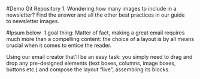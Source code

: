 #Demo Git Repository
	1. Wondering how many images to include in a newsletter? Find the answer and all the other best practices in our guide to newsletter images.

#Ipsum below
 1 goal thing: Matter of fact, making a great email requires much more than a compelling content: the choice of a layout is by all means crucial when it comes to entice the reader.   

Using our email creator that’ll be an easy task: you simply need to drag and drop any pre-designed elements (text boxes, columns, image boxes, buttons etc.) and compose the layout “live”, assembling its blocks.  